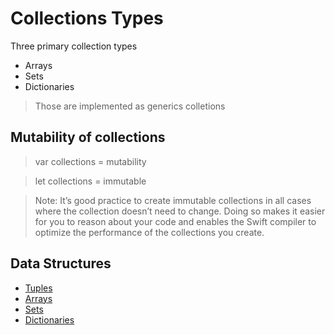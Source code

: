 # Collections Types

Three primary collection types
- Arrays
- Sets
- Dictionaries

> Those are implemented as generics colletions

## Mutability of collections

> var collections = mutability

> let collections = immutable

> Note: It’s good practice to create immutable collections in all cases where the collection doesn’t need to change. Doing so makes it easier for you to reason about your code and enables the Swift compiler to optimize the performance of the collections you create.


## Data Structures
- [Tuples](../Data%20Structure/Tuples/README.md)
- [Arrays](../Data%20Structure/Arrays/README.md)
- [Sets](../Data%20Structure/Sets/README.md)
- [Dictionaries](../Data%20Structure/Dictionaries/README.md)
